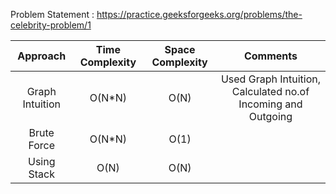 Problem Statement : https://practice.geeksforgeeks.org/problems/the-celebrity-problem/1

| Approach | Time Complexity | Space Complexity |Comments|
| :---:         |     :---:      |         :---: | :---:|
| Graph Intuition  | O(N*N)     |  O(N) | Used Graph Intuition, Calculated no.of Incoming and Outgoing
|  Brute Force |  O(N*N)  |   O(1)    |  | 
| Using Stack  | O(N)   | O(N)  | | 
